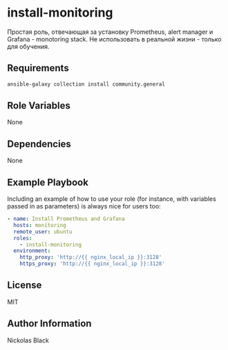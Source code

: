 install-monitoring
=========

Простая роль, отвечающая за установку Prometheus, alert manager и Grafana - monotoring stack. Не использовать в реальной жизни - только для обучения.

Requirements
------------

```bash
ansible-galaxy collection install community.general
```

Role Variables
--------------

None

Dependencies
------------

None

Example Playbook
----------------

Including an example of how to use your role (for instance, with variables passed in as parameters) is always nice for users too:

```yaml
- name: Install Prometheus and Grafana
  hosts: monitoring
  remote_user: ubuntu
  roles:
    - install-monitoring
  environment:
    http_proxy: 'http://{{ nginx_local_ip }}:3128'
    https_proxy: 'http://{{ nginx_local_ip }}:3128'

```

License
-------

MIT

Author Information
------------------

Nickolas Black